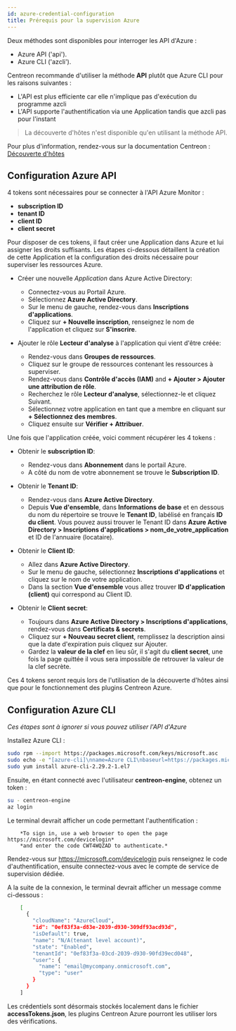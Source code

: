 ```yaml
---
id: azure-credential-configuration
title: Prérequis pour la supervision Azure
---
```


Deux méthodes sont disponibles pour interroger les API d'Azure :
* Azure API ('api').
* Azure CLI ('azcli').

Centreon recommande d'utiliser la méthode **API** plutôt que Azure CLI pour les raisons suivantes :    
* L'API est plus efficiente car elle n'implique pas d'exécution du programme azcli
* L'API supporte l'authentification via une Application tandis que azcli pas pour l'instant

> La découverte d'hôtes n'est disponible qu'en utilisant la méthode API.

Pour plus d'information, rendez-vous sur la documentation Centreon :
[Découverte d'hôtes](/onprem/monitoring/discovery/hosts-discovery)


## Configuration Azure API

4 tokens sont nécessaires pour se connecter à l'API Azure Monitor :
* **subscription ID**
* **tenant ID**
* **client ID**
* **client secret** 

Pour disposer de ces tokens, il faut créer une Application dans Azure et lui assigner les droits suffisants. Les étapes ci-dessous détaillent la création de cette Application et la configuration des droits nécessaire pour superviser les ressources Azure.


* Créer une nouvelle *Application* dans Azure Active Directory:
	- Connectez-vous au Portail Azure.
	- Sélectionnez **Azure Active Directory**.
	- Sur le menu de gauche, rendez-vous dans **Inscriptions d'applications**.
	- Cliquez sur **+ Nouvelle inscription**, renseignez le nom de l'application et cliquez sur **S'inscrire**.
	
* Ajouter le rôle **Lecteur d'analyse** à l'application qui vient d'être créée:
	- Rendez-vous dans **Groupes de ressources**.
	- Cliquez sur le groupe de ressources contenant les ressources à superviser. 
	- Rendez-vous dans **Contrôle d'accès (IAM)** and **+ Ajouter > Ajouter une attribution de rôle**.
	- Recherchez le rôle **Lecteur d'analyse**, sélectionnez-le et cliquez Suivant.
	- Sélectionnez votre application en tant que a membre en cliquant sur **+ Sélectionnez des membres**.
	- Cliquez ensuite sur **Vérifier + Attribuer**.
	
Une fois que l'application créée, voici comment récupérer les 4 tokens : 

*  Obtenir le **subscription ID**:
	- Rendez-vous dans **Abonnement** dans le portail Azure. 
	- A côté du nom de votre abonnement se trouve le **Subscription ID**.
* Obtenir le **Tenant ID**:
	- Rendez-vous dans **Azure Active Directory**.
	- Depuis **Vue d'ensemble**, dans **Informations de base** et en dessous du nom du répertoire se trouve le **Tenant ID**, labélisé en français **ID du client**. Vous pouvez aussi trouver le Tenant ID dans **Azure Active Directory > Inscriptions d'applications > nom_de_votre_application** et ID de l'annuaire (locataire).
	
* Obtenir le **Client ID**:
	- Allez dans **Azure Active Directory**.
	- Sur le menu de gauche, sélectionnez **Inscriptions d'applications** et cliquez sur le nom de votre application. 
	- Dans la section **Vue d'ensemble** vous allez trouver **ID d'application (client)** qui correspond au Client ID.
* Obtenir le **Client secret**:
	- Toujours dans **Azure Active Directory > Inscriptions d'applications**, rendez-vous dans **Certificats & secrets**.
	- Cliquez sur **+ Nouveau secret client**, remplissez la description ainsi que la date d'expiration puis cliquez sur Ajouter.
	- Gardez la **valeur de la clef** en lieu sûr, il s'agit du **client secret**, une fois la page quittée il vous sera impossible de retrouver la valeur de la clef secrète.

Ces 4 tokens seront requis lors de l'utilisation de la découverte d'hôtes ainsi que pour le fonctionnement des plugins Centreon Azure.	

## Configuration Azure CLI

*Ces étapes sont à ignorer si vous pouvez utiliser l'API d'Azure* 

Installez Azure CLI :

```bash
sudo rpm --import https://packages.microsoft.com/keys/microsoft.asc
sudo echo -e "[azure-cli]\nname=Azure CLI\nbaseurl=https://packages.microsoft.com/yumrepos/azure-cli\nenabled=1\ngpgcheck=1\ngpgkey=https://packages.microsoft.com/keys/microsoft.asc" > /etc/yum.repos.d/azure-cli.repo
sudo yum install azure-cli-2.29.2-1.el7
```

Ensuite, en étant connecté avec l'utilisateur **centreon-engine**, obtenez un token :

```bash
su - centreon-engine
az login
```

Le terminal devrait afficher un code permettant l'authentification :
```text
	*To sign in, use a web browser to open the page https://microsoft.com/devicelogin*
	*and enter the code CWT4WQZAD to authenticate.*
```

Rendez-vous sur <https://microsoft.com/devicelogin> puis renseignez le code d'authentification, ensuite connectez-vous avec le compte de service de supervision dédiée.

A la suite de la connexion, le terminal devrait afficher un message comme ci-dessous : 

```bash
	[
	  {
		"cloudName": "AzureCloud",
		"id": "0ef83f3a-d83e-2039-d930-309df93acd93d",
		"isDefault": true,
		"name": "N/A(tenant level account)",
		"state": "Enabled",
		"tenantId": "0ef83f3a-03cd-2039-d930-90fd39ecd048",
		"user": {
		  "name": "email@mycompany.onmicrosoft.com",
		  "type": "user"
		}
	  }
	]
```


Les crédentiels sont désormais stockés localement dans le fichier **accessTokens.json**, les plugins Centreon Azure pourront les utiliser lors des vérifications.